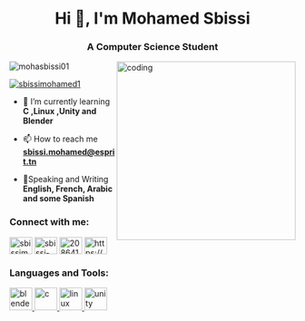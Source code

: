 <h1 align="center">Hi 👋, I'm Mohamed Sbissi</h1>
<h3 align="center">A Computer Science Student</h3>
<img align="right" alt="coding" width="315" src="your_image_link">

<p align="left"> <img src="https://komarev.com/ghpvc/?username=mohasbissi01&label=Profile%20views&color=0e75b6&style=flat" alt="mohasbissi01" /> </p>

<p align="left"> <a href="https://twitter.com/sbissimohamed1" target="blank"><img src="https://img.shields.io/twitter/follow/sbissimohamed1?logo=twitter&style=for-the-badge" alt="sbissimohamed1" /></a> </p>

- 🌱 I’m currently learning **C ,Linux ,Unity and Blender**

- 📫 How to reach me **sbissi.mohamed@esprit.tn**

- 📝Speaking and Writing **English, French, Arabic and some Spanish**

<h3 align="left">Connect with me:</h3>
<p align="left">
<a href="https://twitter.com/sbissimohamed1" target="blank"><img align="center" src="https://raw.githubusercontent.com/rahuldkjain/github-profile-readme-generator/master/src/images/icons/Social/twitter.svg" alt="sbissimohamed1" height="30" width="40" /></a>
<a href="https://linkedin.com/in/sbissi-mohamed-a8883725b/" target="blank"><img align="center" src="https://raw.githubusercontent.com/rahuldkjain/github-profile-readme-generator/master/src/images/icons/Social/linked-in-alt.svg" alt="sbissi-mohamed-a8883725b" height="30" width="40" /></a>
<a href="https://stackoverflow.com/users/20864120/mohamed-sbissi" target="blank"><img align="center" src="https://raw.githubusercontent.com/rahuldkjain/github-profile-readme-generator/master/src/images/icons/Social/stack-overflow.svg" alt="20864120/mohamed-sbissi" height="30" width="40" /></a>
<a href="https://fb.com/https://www.facebook.com/mohamed.sbissi.11" target="blank"><img align="center" src="https://raw.githubusercontent.com/rahuldkjain/github-profile-readme-generator/master/src/images/icons/Social/facebook.svg" alt="https://www.facebook.com/mohamed.sbissi.11" height="30" width="40" /></a>
</p>

<h3 align="left">Languages and Tools:</h3>
<p align="left">
 <a <p align="left">
<a href="https://www.blender.org/" target="_blank" rel="noreferrer"> <img src="https://download.blender.org/branding/community/blender_community_badge_white.svg" alt="blender" width="40" height="40"/> </a> 
<a href="https://www.cprogramming.com/" target="_blank" rel="noreferrer"> <img src="https://www.cprogramming.com/favicon.ico" alt="c" width="40" height="40"/> </a>
<a href="https://www.linux.org/" target="_blank" rel="noreferrer"> <img src="https://www.linux.org/favicon.ico" alt="linux" width="40" height="40"/> </a>
<a href="https://unity.com/" target="_blank" rel="noreferrer"> <img src="https://unity.com/favicon.ico" alt="unity" width="40" height="40"/> </a>
</p>
